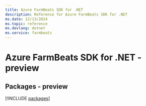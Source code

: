 ```yaml
---
title: Azure FarmBeats SDK for .NET
description: Reference for Azure FarmBeats SDK for .NET
ms.date: 12/13/2024
ms.topic: reference
ms.devlang: dotnet
ms.service: farmbeats
---
```

# Azure FarmBeats SDK for .NET - preview
## Packages - preview
[!INCLUDE [packages](farmbeats-index.md)]